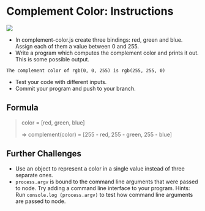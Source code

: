 # Complement Color: Instructions

![](https://www.101computing.net/wp/wp-content/uploads/complementary-colours.png)
* In complement-color.js create three bindings: red, green and blue. Assign each of them a value between 0 and 255.
* Write a program which computes the complement color and prints it out. This is some possible output.
```
The complement color of rgb(0, 0, 255) is rgb(255, 255, 0)
```
* Test your code with different inputs.
* Commit your program and push to your branch.

## Formula

> color = [red, green, blue]
>
> ⇒ complement(color) = [255 - red, 255 - green, 255 - blue]

## Further Challenges
   * Use an object to represent a color in a single value instead of three separate ones.
   * `process.argv` is bound to the command line arguments that were passed to node. Try adding a command line interface to your program. Hints: Run `console.log (process.argv)` to test how command line arguments are passed to node.

